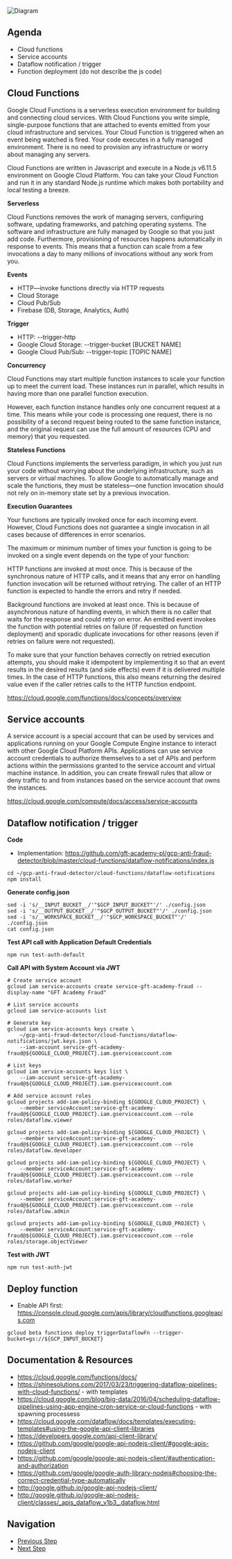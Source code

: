 ![Diagram](https://github.com/gft-academy-pl/gcp-anti-fraud-detector/blob/master/assets/cloud-functions-highlight.png?raw=true)

## Agenda
- Cloud functions
- Service accounts
- Dataflow notification / trigger
- Function deployment (do not describe the js code) 

## Cloud Functions 

Google Cloud Functions is a serverless execution environment for building and connecting cloud services. With Cloud Functions you write simple, single-purpose functions that are attached to events emitted from your cloud infrastructure and services. Your Cloud Function is triggered when an event being watched is fired. Your code executes in a fully managed environment. There is no need to provision any infrastructure or worry about managing any servers.

Cloud Functions are written in Javascript and execute in a Node.js v6.11.5 environment on Google Cloud Platform. You can take your Cloud Function and run it in any standard Node.js runtime which makes both portability and local testing a breeze.

**Serverless**

Cloud Functions removes the work of managing servers, configuring software, updating frameworks, and patching operating systems. The software and infrastructure are fully managed by Google so that you just add code. Furthermore, provisioning of resources happens automatically in response to events. This means that a function can scale from a few invocations a day to many millions of invocations without any work from you.

**Events**
- HTTP—invoke functions directly via HTTP requests
- Cloud Storage
- Cloud Pub/Sub
- Firebase (DB, Storage, Analytics, Auth)

**Trigger**
- HTTP:	--trigger-http
- Google Cloud Storage:	--trigger-bucket [BUCKET NAME]
- Google Cloud Pub/Sub:	--trigger-topic [TOPIC NAME]

**Concurrency**

Cloud Functions may start multiple function instances to scale your function up to meet the current load. These instances run in parallel, which results in having more than one parallel function execution.

However, each function instance handles only one concurrent request at a time. This means while your code is processing one request, there is no possibility of a second request being routed to the same function instance, and the original request can use the full amount of resources (CPU and memory) that you requested.

**Stateless Functions**

Cloud Functions implements the serverless paradigm, in which you just run your code without worrying about the underlying infrastructure, such as servers or virtual machines. To allow Google to automatically manage and scale the functions, they must be stateless—one function invocation should not rely on in-memory state set by a previous invocation. 

**Execution Guarantees**

Your functions are typically invoked once for each incoming event. However, Cloud Functions does not guarantee a single invocation in all cases because of differences in error scenarios.

The maximum or minimum number of times your function is going to be invoked on a single event depends on the type of your function:

HTTP functions are invoked at most once. This is because of the synchronous nature of HTTP calls, and it means that any error on handling function invocation will be returned without retrying. The caller of an HTTP function is expected to handle the errors and retry if needed.

Background functions are invoked at least once. This is because of asynchronous nature of handling events, in which there is no caller that waits for the response and could retry on error. An emitted event invokes the function with potential retries on failure (if requested on function deployment) and sporadic duplicate invocations for other reasons (even if retries on failure were not requested).

To make sure that your function behaves correctly on retried execution attempts, you should make it idempotent by implementing it so that an event results in the desired results (and side effects) even if it is delivered multiple times. In the case of HTTP functions, this also means returning the desired value even if the caller retries calls to the HTTP function endpoint.

https://cloud.google.com/functions/docs/concepts/overview 

## Service accounts

A service account is a special account that can be used by services and applications running on your Google Compute Engine instance to interact with other Google Cloud Platform APIs. Applications can use service account credentials to authorize themselves to a set of APIs and perform actions within the permissions granted to the service account and virtual machine instance. In addition, you can create firewall rules that allow or deny traffic to and from instances based on the service account that owns the instances.

https://cloud.google.com/compute/docs/access/service-accounts

## Dataflow notification / trigger

**Code**
- Implementation: https://github.com/gft-academy-pl/gcp-anti-fraud-detector/blob/master/cloud-functions/dataflow-notifications/index.js

```
cd ~/gcp-anti-fraud-detector/cloud-functions/dataflow-notifications
npm install
```

**Generate config.json**

```
sed -i 's/__INPUT_BUCKET__/'"$GCP_INPUT_BUCKET"'/' ./config.json
sed -i 's/__OUTPUT_BUCKET__/'"$GCP_OUTPUT_BUCKET"'/' ./config.json
sed -i 's/__WORKSPACE_BUCKET__/'"$GCP_WORKSPACE_BUCKET"'/' ./config.json
cat config.json
 ```
 
**Test API call with Application Default Credentials**

```
npm run test-auth-default
```

**Call API with System Account via JWT**

```
# Create service account
gcloud iam service-accounts create service-gft-academy-fraud --display-name "GFT Academy Fraud"

# List service accounts
gcloud iam service-accounts list

# Generate key
gcloud iam service-accounts keys create \
    ~/gcp-anti-fraud-detector/cloud-functions/dataflow-notifications/jwt.keys.json \
    --iam-account service-gft-academy-fraud@${GOOGLE_CLOUD_PROJECT}.iam.gserviceaccount.com

# List keys
gcloud iam service-accounts keys list \
    --iam-account service-gft-academy-fraud@${GOOGLE_CLOUD_PROJECT}.iam.gserviceaccount.com

# Add service account roles
gcloud projects add-iam-policy-binding ${GOOGLE_CLOUD_PROJECT} \
    --member serviceAccount:service-gft-academy-fraud@${GOOGLE_CLOUD_PROJECT}.iam.gserviceaccount.com --role roles/dataflow.viewer

gcloud projects add-iam-policy-binding ${GOOGLE_CLOUD_PROJECT} \
    --member serviceAccount:service-gft-academy-fraud@${GOOGLE_CLOUD_PROJECT}.iam.gserviceaccount.com --role roles/dataflow.developer
	
gcloud projects add-iam-policy-binding ${GOOGLE_CLOUD_PROJECT} \
    --member serviceAccount:service-gft-academy-fraud@${GOOGLE_CLOUD_PROJECT}.iam.gserviceaccount.com --role roles/dataflow.worker
	
gcloud projects add-iam-policy-binding ${GOOGLE_CLOUD_PROJECT} \
    --member serviceAccount:service-gft-academy-fraud@${GOOGLE_CLOUD_PROJECT}.iam.gserviceaccount.com --role roles/dataflow.admin
	
gcloud projects add-iam-policy-binding ${GOOGLE_CLOUD_PROJECT} \
    --member serviceAccount:service-gft-academy-fraud@${GOOGLE_CLOUD_PROJECT}.iam.gserviceaccount.com --role roles/storage.objectViewer
```

**Test with JWT**

```
npm run test-auth-jwt
```

## Deploy function

- Enable API first: https://console.cloud.google.com/apis/library/cloudfunctions.googleapis.com

```
gcloud beta functions deploy triggerDataflowFn --trigger-bucket=gs://${GCP_INPUT_BUCKET}
```

## Documentation & Resources
- https://cloud.google.com/functions/docs/
- https://shinesolutions.com/2017/03/23/triggering-dataflow-pipelines-with-cloud-functions/ - with templates
- https://cloud.google.com/blog/big-data/2016/04/scheduling-dataflow-pipelines-using-app-engine-cron-service-or-cloud-functions - with spawning processess
- https://cloud.google.com/dataflow/docs/templates/executing-templates#using-the-google-api-client-libraries
- https://developers.google.com/api-client-library/
- https://github.com/google/google-api-nodejs-client/#google-apis-nodejs-client
- https://github.com/google/google-api-nodejs-client/#authentication-and-authorization
- https://github.com/google/google-auth-library-nodejs#choosing-the-correct-credential-type-automatically
- http://google.github.io/google-api-nodejs-client/
- http://google.github.io/google-api-nodejs-client/classes/_apis_dataflow_v1b3_.dataflow.html

## Navigation

- [Previous Step](./02-dataflow.md)
- [Next Step](./04-email-notifications.md)
